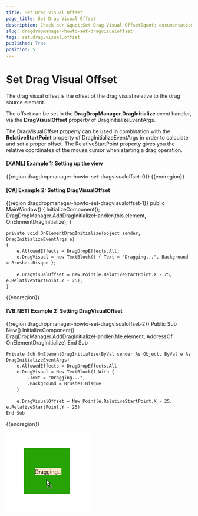 ```yaml
---
title: Set Drag Visual Offset
page_title: Set Drag Visual Offset
description: Check our &quot;Set Drag Visual Offset&quot; documentation article for the DragDropManager WPF control.
slug: dragdropmanager-howto-set-dragvisualoffset
tags: set,drag,visual,offset
published: True
position: 5
---
```


# Set Drag Visual Offset

The drag visual offset is the offset of the drag visual relative to the drag source element.

The offset can be set in the __DragDropManager.DragInitialize__ event handler, via the __DragVisualOffset__ property of DragInitializeEventArgs.

The DragVisualOffset property can be used in combination with the __RelativeStartPoint__ property of DragInitializeEventArgs in order to calculate and set a proper offset. The RelativeStartPoint property gives you the relative coordinates of the mouse cursor when starting a drag operation.

#### __[XAML] Example 1: Setting up the view__
{{region dragdropmanager-howto-set-dragvisualoffset-0}}
	<Border x:Name="element" Background="#27A306" Width="100" Height="100" telerik:DragDropManager.AllowDrag="True" AllowDrop="True" />
{{endregion}}

#### __[C#] Example 2: Setting DragVisualOffset__
{{region dragdropmanager-howto-set-dragvisualoffset-1}}
	public MainWindow()
	{
		InitializeComponent();
		DragDropManager.AddDragInitializeHandler(this.element, OnElementDragInitialize);
	}

	private void OnElementDragInitialize(object sender, DragInitializeEventArgs e)
	{
		e.AllowedEffects = DragDropEffects.All;
		e.DragVisual = new TextBlock() { Text = "Dragging...", Background = Brushes.Bisque };

		e.DragVisualOffset = new Point(e.RelativeStartPoint.X - 25, e.RelativeStartPoint.Y - 25);
	}
{{endregion}}

#### __[VB.NET] Example 2: Setting DragVisualOffset__
{{region dragdropmanager-howto-set-dragvisualoffset-2}}	
    Public Sub New()
        InitializeComponent()
        DragDropManager.AddDragInitializeHandler(Me.element, AddressOf OnElementDragInitialize)
    End Sub

    Private Sub OnElementDragInitialize(ByVal sender As Object, ByVal e As DragInitializeEventArgs)
        e.AllowedEffects = DragDropEffects.All
        e.DragVisual = New TextBlock() With {
            .Text = "Dragging...",
            .Background = Brushes.Bisque
        }
		
        e.DragVisualOffset = New Point(e.RelativeStartPoint.X - 25, e.RelativeStartPoint.Y - 25)
    End Sub
{{endregion}}

![](images/dragdropmanager-howto-set-dragvisualoffset-0.png)
